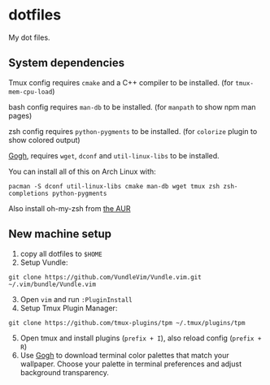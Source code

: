 # dotfiles

My dot files.

## System dependencies

Tmux config requires `cmake` and a C++ compiler to be installed. (for `tmux-mem-cpu-load`)

bash config requires `man-db` to be installed. (for `manpath` to show npm man pages)

zsh config requires `python-pygments` to be installed. (for `colorize` plugin to show colored output)

[Gogh](https://github.com/Gogh-Co/Gogh), requires `wget`, `dconf` and `util-linux-libs` to be installed.

You can install all of this on Arch Linux with:

```
pacman -S dconf util-linux-libs cmake man-db wget tmux zsh zsh-completions python-pygments
```

Also install oh-my-zsh from [the AUR](https://aur.archlinux.org/packages/oh-my-zsh-git)

## New machine setup

1. copy all dotfiles to `$HOME`
2. Setup Vundle:
```
git clone https://github.com/VundleVim/Vundle.vim.git ~/.vim/bundle/Vundle.vim
```
3. Open `vim` and run `:PluginInstall`
4. Setup Tmux Plugin Manager:
```
git clone https://github.com/tmux-plugins/tpm ~/.tmux/plugins/tpm
```
5. Open tmux and install plugins (`prefix + I`), also reload config (`prefix + R`)
6. Use [Gogh](https://github.com/Gogh-Co/Gogh) to download terminal color palettes
that match your wallpaper. Choose your palette in terminal preferences and adjust
background transparency.
